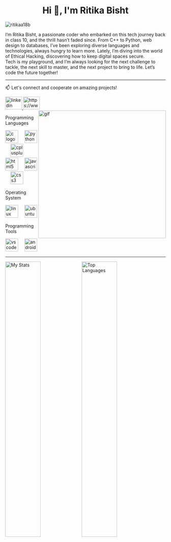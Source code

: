 <h1 align="center">Hi 👋, I'm Ritika Bisht</h1>
<p align="left"> <img src="https://komarev.com/ghpvc/?username=ritikaa18b&label=Profile%20views&color=0e75b6&style=flat" alt="ritikaa18b" /> </p>

I’m Ritika Bisht, a passionate coder who embarked on this tech journey back in class 10, and the thrill hasn’t faded since. From C++ to Python, web design to databases, I’ve been exploring diverse languages and technologies, always hungry to learn more. Lately, I’m diving into the world of Ethical Hacking, discovering how to keep digital spaces secure.  
Tech is my playground, and I’m always looking for the next challenge to tackle, the next skill to master, and the next project to bring to life. Let’s code the future together!  

<hr>
📫 Let's connect and cooperate on amazing projects!</p>
<div align="left">
  <a href="https://www.linkedin.com/in/ritika-bisht-b82934224?utm_source=share&utm_campaign=share_via&utm_content=profile&utm_medium=android_app">
  <img src="https://raw.githubusercontent.com/maurodesouza/profile-readme-generator/master/src/assets/icons/social/linkedin/default.svg" width="52" height="40" alt="linkedin logo" />
  </a>
  <a href="https://www.hackerrank.com/dashboard" target="blank">
    <img src="https://raw.githubusercontent.com/rahuldkjain/github-profile-readme-generator/master/src/images/icons/Social/hackerrank.svg" alt="https://www.hackerrank.com/dashboard" height="40" width="52" /></a>
</div>

<img align="right" width="400" alt= "gif" src="https://www.multirecruit.com/wp-content/uploads/2022/05/What-does-a-Full-Stack-Developer-do.png" />

<p align="left">Programming Languages</p>
<div align="left">
  <img src="https://cdn.jsdelivr.net/gh/devicons/devicon/icons/c/c-original.svg" height="40" alt="c logo"  />
  <img width="12" />
  <img src="https://cdn.jsdelivr.net/gh/devicons/devicon/icons/python/python-original.svg" height="40" alt="python logo"  />
  <img width="12" />
  <img src="https://cdn.jsdelivr.net/gh/devicons/devicon/icons/cplusplus/cplusplus-original.svg" height="40" alt="cplusplus logo"  />
  <img width="12" />
  <img src="https://cdn.jsdelivr.net/gh/devicons/devicon/icons/html5/html5-original.svg" height="40" alt="html5 logo"  />
  <img width="12" />
  <img src="https://cdn.jsdelivr.net/gh/devicons/devicon/icons/javascript/javascript-original.svg" height="40" alt="javascript logo"  />
  <img width="12" />
  <img src="https://cdn.jsdelivr.net/gh/devicons/devicon/icons/css3/css3-original.svg" height="40" alt="css3 logo"  />
</div>

<p align="left">Operating System</p>
<div align="left">
  <img src="https://cdn.jsdelivr.net/gh/devicons/devicon/icons/linux/linux-original.svg" height="40" alt="linux logo"  />
  <img width="12" />
  <img src="https://cdn.jsdelivr.net/gh/devicons/devicon/icons/ubuntu/ubuntu-plain.svg" height="40" alt="ubuntu logo"  />
</div>

<p align="left">Programming Tools</p>
<div align="left">
  <img src="https://cdn.jsdelivr.net/gh/devicons/devicon/icons/vscode/vscode-original.svg" height="40" alt="vscode logo"  />
  <img width="12" />
  <img src="https://cdn.jsdelivr.net/gh/devicons/devicon/icons/androidstudio/androidstudio-original.svg" height="40" alt="androidstudio logo"  />
 </div>

<hr>
<img alt="My Stats" align="left" width="47%" src= "https://github-readme-stats.vercel.app/api?username=ritika18b&show_icons=true&theme=highcontrast&rank_icon=github" />

<img alt="Top Languages"  align="left" width="47%" src= "https://github-readme-stats.vercel.app/api/top-langs/?username=ritika18b&layout=compact"/>  
   
   

